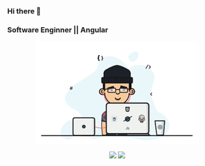 ### Hi there 👋

### Software Enginner || Angular

<p align="center">
  <img src = "https://github.com/williamgundim/williamgundim/blob/main/images/gif_git.gif" width="375" align = "center">
  <br><br>
  <a href="mailto:williammatos09@gmail.com"><img src = "https://img.shields.io/badge/gmail-%23D14836.svg?&style=for-the-badge&logo=gmail&logoColor=white"></a>   
  <a href="https://www.linkedin.com/in/williamgundim"><img src="https://img.shields.io/badge/linkedin-%230077B5.svg?&style=for-the-badge&logo=linkedin&logoColor=white"/></a>
</p>
<!--
**williamgundim/williamgundim** is a ✨ _special_ ✨ repository because its `README.md` (this file) appears on your GitHub profile.

Here are some ideas to get you started:

- 🔭 I’m currently working on ...
- 🌱 I’m currently learning ...
- 👯 I’m looking to collaborate on ...
- 🤔 I’m looking for help with ...
- 💬 Ask me about ...
- 📫 How to reach me: ...
- 😄 Pronouns: ...
- ⚡ Fun fact: ...
-->
